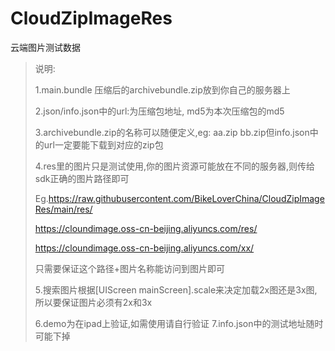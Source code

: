 # CloudZipImageRes
云端图片测试数据

> 说明:
>
> 1.main.bundle 压缩后的archivebundle.zip放到你自己的服务器上
>
> 2.json/info.json中的url:为压缩包地址, md5为本次压缩包的md5
>
> 3.archivebundle.zip的名称可以随便定义,eg: aa.zip bb.zip但info.json中的url一定要能下载到对应的zip包
>
> 4.res里的图片只是测试使用,你的图片资源可能放在不同的服务器,则传给sdk正确的图片路径即可
>
> Eg.https://raw.githubusercontent.com/BikeLoverChina/CloudZipImageRes/main/res/
>
> https://cloundimage.oss-cn-beijing.aliyuncs.com/res/
>
> https://cloundimage.oss-cn-beijing.aliyuncs.com/xx/
>
> 只需要保证这个路径+图片名称能访问到图片即可
>
> 5.搜索图片根据[UIScreen mainScreen].scale来决定加载2x图还是3x图,所以要保证图片必须有2x和3x
>
> 6.demo为在ipad上验证,如需使用请自行验证
>7.info.json中的测试地址随时可能下掉
